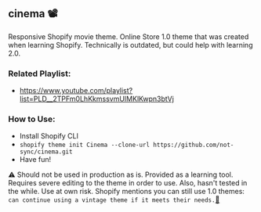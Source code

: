 ## cinema 📽

Responsive Shopify movie theme. Online Store 1.0 theme that was created when learning Shopify. Technically is outdated, but could help with learning 2.0.

### Related Playlist:

- https://www.youtube.com/playlist?list=PLD__2TPFm0LhKkmssvmUIMKlKwpn3btVj

### How to Use:

- Install Shopify CLI
- `shopify theme init Cinema --clone-url https://github.com/not-sync/cinema.git`
- Have fun!

⚠ Should not be used in production as is. Provided as a learning tool. Requires severe editing to the theme in order to use. Also, hasn't tested in the while. Use at own risk. Shopify mentions you can still use 1.0 themes: `can continue using a vintage theme if it meets their needs.`[🔗](https://shopify.dev/themes/os20)
